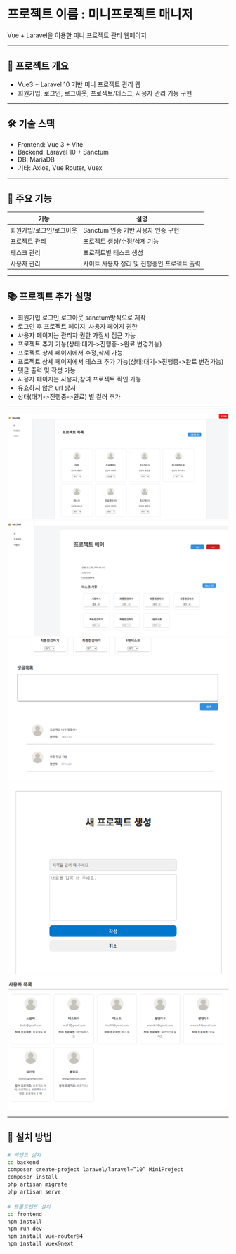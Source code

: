 # 프로젝트 이름 : 미니프로젝트 매니저

Vue + Laravel을 이용한 미니 프로젝트 관리 웹페이지

---

## 📂 프로젝트 개요

- Vue3 + Laravel 10 기반 미니 프로젝트 관리 웹
- 회원가입, 로그인, 로그아웃, 프로젝트/테스크, 사용자 관리 기능 구현

---

## 🛠️ 기술 스택

- Frontend: Vue 3 + Vite 
- Backend: Laravel 10 + Sanctum
- DB: MariaDB
- 기타: Axios, Vue Router, Vuex

---

## 📌 주요 기능

| 기능         | 설명                                 |
|--------------|----------------------------------------|
| 회원가입/로그인/로그아웃 | Sanctum 인증 기반 사용자 인증 구현             |
| 프로젝트 관리   | 프로젝트 생성/수정/삭제 기능               |
| 테스크 관리     | 프로젝트별 테스크 생성  |
| 사용자 관리     | 사이트 사용자 정리 및 진행중인 프로젝트 출력 |

---

## 📚 프로젝트 추가 설명

- 회원가입,로그인,로그아웃 sanctum방식으로 제작 
- 로그인 후 프로젝트 페이지, 사용자 페이지 권한
- 사용자 페이지는 관리자 권한 가질시 접근 가능
- 프로젝트 추가 가능(상태:대기->진행중->완료 변경가능)
- 프로젝트 상세 페이지에서 수정,삭제 가능
- 프로젝트 상세 페이지에서 테스크 추가 가능(상태:대기->진행중->완료 변경가능)
- 댓글 출력 및 작성 가능
- 사용자 페이지는 사용자,참여 프로젝트 확인 가능
- 유효하지 않은 url 방지
- 상태(대기->진행중->완료) 별 컬러 추가

---

![alt text](image.png)
![alt text](image-1.png)
![alt text](image-2.png)
![alt text](image-3.png)
![alt text](image-4.png)

---

## 💾 설치 방법

```bash
# 백엔드 설치
cd backend
composer create-project laravel/laravel=”10” MiniProject
composer install
php artisan migrate
php artisan serve

# 프론트엔드 설치
cd frontend
npm install
npm run dev
npm install vue-router@4
npm install vuex@next